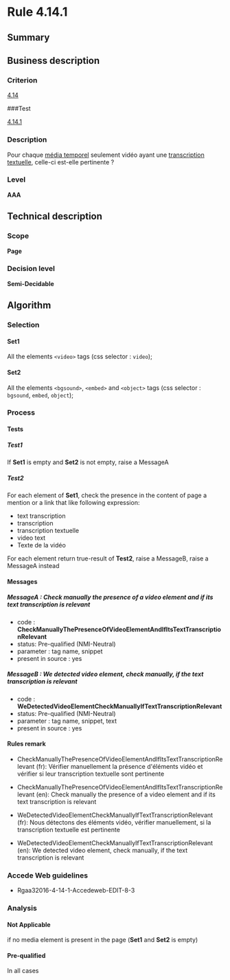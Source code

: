 # Rule 4.14.1

## Summary

## Business description

### Criterion

[4.14](http://references.modernisation.gouv.fr/rgaa/criteres.html#crit-4-14)

###Test

[4.14.1](http://references.modernisation.gouv.fr/rgaa/criteres.html#test-4-14-1)

### Description

Pour chaque <a href="http://references.modernisation.gouv.fr/rgaa/glossaire.html#mdia-temporel-type-son-vido-et-synchronis">m&eacute;dia temporel</a> seulement vid&eacute;o ayant une <a href="http://references.modernisation.gouv.fr/rgaa/glossaire.html#transcription-textuelle-media-temporel">transcription textuelle</a>, celle-ci est-elle pertinente ?

### Level

**AAA**

## Technical description

### Scope

**Page**

### Decision level

**Semi-Decidable**

## Algorithm

### Selection

#### Set1

All the elements `<video>` tags (css selector : `video`);

#### Set2

All the elements `<bgsound>`, `<embed>` and `<object>` tags (css selector : `bgsound`, `embed`, `object`);

### Process

#### Tests

##### Test1

If **Set1** is empty and **Set2** is not empty, raise a MessageA

##### Test2

For each element of **Set1**, check the presence in the content of page a mention or a link that like following expression:
 - text transcription
 - transcription 
 - transcription textuelle
 - video text
 - Texte de la vidéo

For each element return true-result of **Test2**, raise a MessageB, raise a MessageA instead

#### Messages

##### MessageA : Check manually the presence of a video element and if its text transcription is relevant

-    code : **CheckManuallyThePresenceOfVideoElementAndIfItsTextTranscriptionRelevant** 
-    status: Pre-qualified (NMI-Neutral)
-    parameter : tag name, snippet
-    present in source : yes

##### MessageB : We detected video element, check manually, if the text transcription is relevant

-    code : **WeDetectedVideoElementCheckManuallyIfTextTranscriptionRelevant** 
-    status: Pre-qualified (NMI-Neutral)
-    parameter : tag name, snippet, text
-    present in source : yes

#### Rules remark

 * CheckManuallyThePresenceOfVideoElementAndIfItsTextTranscriptionRelevant (fr): V&eacute;rifier manuellement la pr&eacute;sence d'&eacute;l&eacute;ments vid&eacute;o et v&eacute;rifier si leur transcription textuelle sont pertinente
 * CheckManuallyThePresenceOfVideoElementAndIfItsTextTranscriptionRelevant (en): Check manually the presence of a video element and if its text transcription is relevant

 * WeDetectedVideoElementCheckManuallyIfTextTranscriptionRelevant (fr): Nous d&eacute;tectons des &eacute;l&eacute;ments vid&eacute;o, v&eacute;rifier manuellement, si la transcription textuelle est pertinente
 * WeDetectedVideoElementCheckManuallyIfTextTranscriptionRelevant (en): We detected video element, check manually, if the text transcription is relevant

### Accede Web guidelines

 * Rgaa32016-4-14-1-Accedeweb-EDIT-8-3

### Analysis

#### Not Applicable

if no media element is present in the page (**Set1** and **Set2** is empty)

#### Pre-qualified

In all cases
